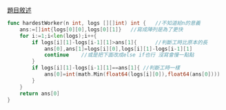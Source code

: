[題目敘述](https://leetcode.cn/problems/the-employee-that-worked-on-the-longest-task/)

```go
func hardestWorker(n int, logs [][]int) int {   //不知道給n的意義
    ans:=[]int{logs[0][0],logs[0][1]}   //寫成陣列是為了更快
    for i:=1;i<len(logs);i++{
        if logs[i][1]-logs[i-1][1]>ans[1]{      //判斷工時比原本的長
            ans[0],ans[1]=logs[i][0],logs[i][1]-logs[i-1][1]
            continue    //或是把下面改成else if也行 沒寫會慢一點點
        }
        if logs[i][1]-logs[i-1][1]==ans[1]{ //判斷工時一樣
            ans[0]=int(math.Min(float64(logs[i][0]),float64(ans[0])))   //取小的
        }
    }
    return ans[0]
}
